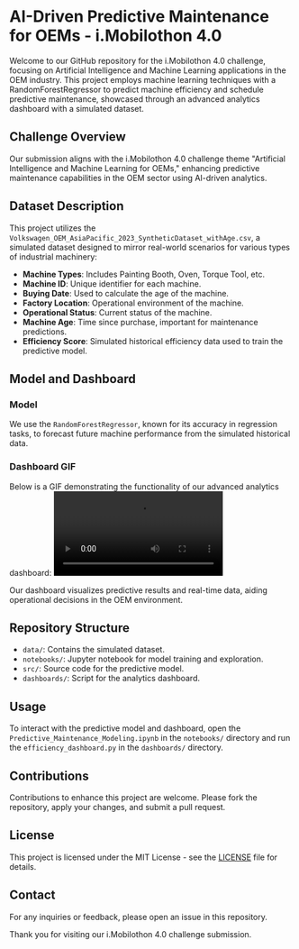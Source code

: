 # AI-Driven Predictive Maintenance for OEMs - i.Mobilothon 4.0

Welcome to our GitHub repository for the i.Mobilothon 4.0 challenge, focusing on Artificial Intelligence and Machine Learning applications in the OEM industry. This project employs machine learning techniques with a RandomForestRegressor to predict machine efficiency and schedule predictive maintenance, showcased through an advanced analytics dashboard with a simulated dataset.

## Challenge Overview

Our submission aligns with the i.Mobilothon 4.0 challenge theme "Artificial Intelligence and Machine Learning for OEMs," enhancing predictive maintenance capabilities in the OEM sector using AI-driven analytics.

## Dataset Description

This project utilizes the `Volkswagen_OEM_AsiaPacific_2023_SyntheticDataset_withAge.csv`, a simulated dataset designed to mirror real-world scenarios for various types of industrial machinery:

- **Machine Types**: Includes Painting Booth, Oven, Torque Tool, etc.
- **Machine ID**: Unique identifier for each machine.
- **Buying Date**: Used to calculate the age of the machine.
- **Factory Location**: Operational environment of the machine.
- **Operational Status**: Current status of the machine.
- **Machine Age**: Time since purchase, important for maintenance predictions.
- **Efficiency Score**: Simulated historical efficiency data used to train the predictive model.

## Model and Dashboard

### Model
We use the `RandomForestRegressor`, known for its accuracy in regression tasks, to forecast future machine performance from the simulated historical data.

### Dashboard GIF
Below is a GIF demonstrating the functionality of our advanced analytics dashboard:
![Dashboard GIF](dashboards/dashboard.mp4)

Our dashboard visualizes predictive results and real-time data, aiding operational decisions in the OEM environment.

## Repository Structure



- `data/`: Contains the simulated dataset.
- `notebooks/`: Jupyter notebook for model training and exploration.
- `src/`: Source code for the predictive model.
- `dashboards/`: Script for the analytics dashboard.

## Usage

To interact with the predictive model and dashboard, open the `Predictive_Maintenance_Modeling.ipynb` in the `notebooks/` directory and run the `efficiency_dashboard.py` in the `dashboards/` directory.

## Contributions

Contributions to enhance this project are welcome. Please fork the repository, apply your changes, and submit a pull request.

## License

This project is licensed under the MIT License - see the [LICENSE](LICENSE) file for details.

## Contact

For any inquiries or feedback, please open an issue in this repository.

Thank you for visiting our i.Mobilothon 4.0 challenge submission.

